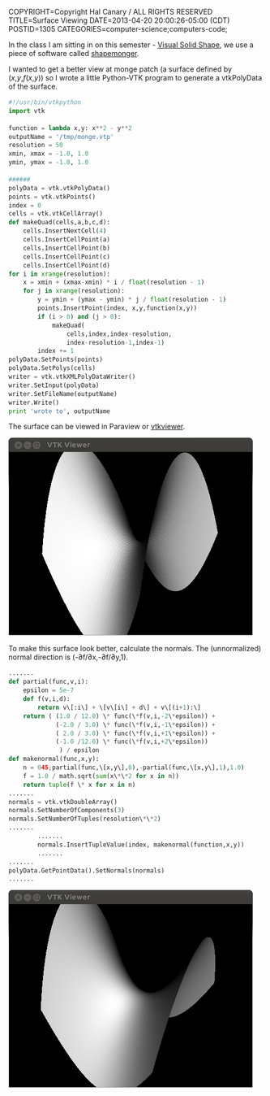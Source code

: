 COPYRIGHT=Copyright Hal Canary / ALL RIGHTS RESERVED
TITLE=Surface Viewing
DATE=2013-04-20 20:00:26-05:00 (CDT)
POSTID=1305
CATEGORIES=computer-science;computers-code;

In the class I am sitting in on this semester - [Visual Solid Shape](http://www.cs.unc.edu/Admin/Courses/descriptions/257.html), we use a piece of software called [shapemonger](http://andrewthall.org/papers/draft7_7Feb05.pdf).

I wanted to get a better view at monge patch (a surface defined by (_x_,_y_,_f_(_x_,_y_)) so I wrote a little Python-VTK program to generate a vtkPolyData of the surface.

```Python
#!/usr/bin/vtkpython
import vtk

function = lambda x,y: x**2 - y**2
outputName = '/tmp/monge.vtp'
resolution = 50
xmin, xmax = -1.0, 1.0
ymin, ymax = -1.0, 1.0

######
polyData = vtk.vtkPolyData()
points = vtk.vtkPoints()
index = 0
cells = vtk.vtkCellArray()
def makeQuad(cells,a,b,c,d):
    cells.InsertNextCell(4)
    cells.InsertCellPoint(a)
    cells.InsertCellPoint(b)
    cells.InsertCellPoint(c)
    cells.InsertCellPoint(d)
for i in xrange(resolution):
    x = xmin + (xmax-xmin) * i / float(resolution - 1)
    for j in xrange(resolution):
        y = ymin + (ymax - ymin) * j / float(resolution - 1)
        points.InsertPoint(index, x,y,function(x,y))
        if (i > 0) and (j > 0):
            makeQuad(
                cells,index,index-resolution,
                index-resolution-1,index-1)
        index += 1
polyData.SetPoints(points)
polyData.SetPolys(cells)
writer = vtk.vtkXMLPolyDataWriter()
writer.SetInput(polyData)
writer.SetFileName(outputName)
writer.Write()
print 'wrote to', outputName
```

The surface can be viewed in Paraview or [vtkviewer](https://github.com/HalCanary/vtkviewer).

![[]](/images/vtkviewer0.png)

To make this surface look better, calculate the normals. The (unnormalized) normal direction is (-∂f/∂x,-∂f/∂y,1).

```Python
.......
def partial(func,v,i):
    epsilon = 5e-7
    def f(v,i,d):
        return v\[:i\] + \[v\[i\] + d\] + v\[(i+1):\]
    return ( (1.0 / 12.0) \* func(\*f(v,i,-2\*epsilon)) +
             (-2.0 / 3.0) \* func(\*f(v,i,-1\*epsilon)) +
             ( 2.0 / 3.0) \* func(\*f(v,i,+1\*epsilon)) +
             (-1.0 /12.0) \* func(\*f(v,i,+2\*epsilon))
              ) / epsilon
def makenormal(func,x,y):
    n = 045;partial(func,\[x,y\],0),-partial(func,\[x,y\],1),1.0)
    f = 1.0 / math.sqrt(sum(x\*\*2 for x in n))
    return tuple(f \* x for x in n)
.......
normals = vtk.vtkDoubleArray()
normals.SetNumberOfComponents(3)
normals.SetNumberOfTuples(resolution\*\*2)
.......
        .......
        normals.InsertTupleValue(index, makenormal(function,x,y))
        .......
.......
polyData.GetPointData().SetNormals(normals)
.......
```

![[]](/images/vtkviewer.png)
